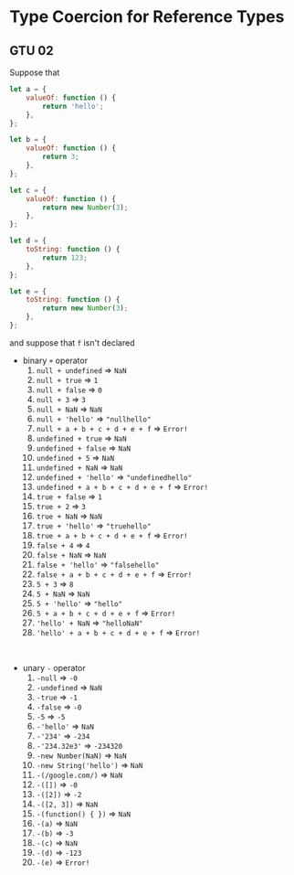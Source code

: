 # Type Coercion for Reference Types

## GTU 02

Suppose that

```javascript
let a = {
    valueOf: function () {
        return 'hello';
    },
};

let b = {
    valueOf: function () {
        return 3;
    },
};

let c = {
    valueOf: function () {
        return new Number(3);
    },
};

let d = {
    toString: function () {
        return 123;
    },
};

let e = {
    toString: function () {
        return new Number(3);
    },
};
```

and suppose that `f` isn't declared

-   binary `+` operator
    1. `null + undefined` => `NaN`
    1. `null + true` => `1`
    1. `null + false` => `0`
    1. `null + 3` => `3`
    1. `null + NaN` => `NaN`
    1. `null + 'hello'` => `"nullhello"`
    1. `null + a + b + c + d + e + f` => `Error!`
    1. `undefined + true` => `NaN`
    1. `undefined + false` => `NaN`
    1. `undefined + 5` => `NaN`
    1. `undefined + NaN` => `NaN`
    1. `undefined + 'hello'` => `"undefinedhello"`
    1. `undefined + a + b + c + d + e + f` => `Error!`
    1. `true + false` => `1`
    1. `true + 2` => `3`
    1. `true + NaN` => `NaN`
    1. `true + 'hello'` => `"truehello"`
    1. `true + a + b + c + d + e + f` => `Error!`
    1. `false + 4` => `4`
    1. `false + NaN` => `NaN`
    1. `false + 'hello'` => `"falsehello"`
    1. `false + a + b + c + d + e + f` => `Error!`
    1. `5 + 3` => `8`
    1. `5 + NaN` => `NaN`
    1. `5 + 'hello'` => `"hello"`
    1. `5 + a + b + c + d + e + f` => `Error!`
    1. `'hello' + NaN` => `"helloNaN"`
    1. `'hello' + a + b + c + d + e + f` => `Error!`

<br>

-   unary `-` operator
    1. `-null` => `-0`
    1. `-undefined` => `NaN`
    1. `-true` => `-1`
    1. `-false` => `-0`
    1. `-5` => `-5`
    1. `-'hello'` => `NaN`
    1. `-'234'` => `-234`
    1. `-'234.32e3'` => `-234320`
    1. `-new Number(NaN)` => `NaN`
    1. `-new String('hello')` => `NaN`
    1. `-(/google.com/)` => `NaN`
    1. `-([])` => `-0`
    1. `-([2])` => `-2`
    1. `-([2, 3])` => `NaN`
    1. `-(function() { })` => `NaN`
    1. `-(a)` => `NaN`
    1. `-(b)` => `-3`
    1. `-(c)` => `NaN`
    1. `-(d)` => `-123`
    1. `-(e)` => `Error!`
